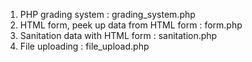 
01. PHP grading system : grading_system.php
02. HTML form, peek up data from HTML form : form.php
03. Sanitation data with HTML form : sanitation.php
04. File uploading : file_upload.php